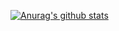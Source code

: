 [![Anurag's github stats](https://github-readme-stats.vercel.app/api?username=liufg520&hide=contribs,prs&count_private=true&show_icons=true&theme=solarized-light)](https://github.com/liufg520/github-readme-stats)
